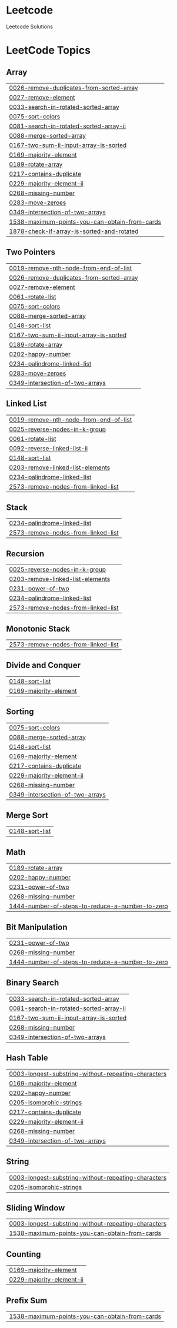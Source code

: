 # Leetcode
Leetcode Solutions

<!---LeetCode Topics Start-->
# LeetCode Topics
## Array
|  |
| ------- |
| [0026-remove-duplicates-from-sorted-array](https://github.com/sarthakrathor/Leetcode/tree/master/0026-remove-duplicates-from-sorted-array) |
| [0027-remove-element](https://github.com/sarthakrathor/Leetcode/tree/master/0027-remove-element) |
| [0033-search-in-rotated-sorted-array](https://github.com/sarthakrathor/Leetcode/tree/master/0033-search-in-rotated-sorted-array) |
| [0075-sort-colors](https://github.com/sarthakrathor/Leetcode/tree/master/0075-sort-colors) |
| [0081-search-in-rotated-sorted-array-ii](https://github.com/sarthakrathor/Leetcode/tree/master/0081-search-in-rotated-sorted-array-ii) |
| [0088-merge-sorted-array](https://github.com/sarthakrathor/Leetcode/tree/master/0088-merge-sorted-array) |
| [0167-two-sum-ii-input-array-is-sorted](https://github.com/sarthakrathor/Leetcode/tree/master/0167-two-sum-ii-input-array-is-sorted) |
| [0169-majority-element](https://github.com/sarthakrathor/Leetcode/tree/master/0169-majority-element) |
| [0189-rotate-array](https://github.com/sarthakrathor/Leetcode/tree/master/0189-rotate-array) |
| [0217-contains-duplicate](https://github.com/sarthakrathor/Leetcode/tree/master/0217-contains-duplicate) |
| [0229-majority-element-ii](https://github.com/sarthakrathor/Leetcode/tree/master/0229-majority-element-ii) |
| [0268-missing-number](https://github.com/sarthakrathor/Leetcode/tree/master/0268-missing-number) |
| [0283-move-zeroes](https://github.com/sarthakrathor/Leetcode/tree/master/0283-move-zeroes) |
| [0349-intersection-of-two-arrays](https://github.com/sarthakrathor/Leetcode/tree/master/0349-intersection-of-two-arrays) |
| [1538-maximum-points-you-can-obtain-from-cards](https://github.com/sarthakrathor/Leetcode/tree/master/1538-maximum-points-you-can-obtain-from-cards) |
| [1878-check-if-array-is-sorted-and-rotated](https://github.com/sarthakrathor/Leetcode/tree/master/1878-check-if-array-is-sorted-and-rotated) |
## Two Pointers
|  |
| ------- |
| [0019-remove-nth-node-from-end-of-list](https://github.com/sarthakrathor/Leetcode/tree/master/0019-remove-nth-node-from-end-of-list) |
| [0026-remove-duplicates-from-sorted-array](https://github.com/sarthakrathor/Leetcode/tree/master/0026-remove-duplicates-from-sorted-array) |
| [0027-remove-element](https://github.com/sarthakrathor/Leetcode/tree/master/0027-remove-element) |
| [0061-rotate-list](https://github.com/sarthakrathor/Leetcode/tree/master/0061-rotate-list) |
| [0075-sort-colors](https://github.com/sarthakrathor/Leetcode/tree/master/0075-sort-colors) |
| [0088-merge-sorted-array](https://github.com/sarthakrathor/Leetcode/tree/master/0088-merge-sorted-array) |
| [0148-sort-list](https://github.com/sarthakrathor/Leetcode/tree/master/0148-sort-list) |
| [0167-two-sum-ii-input-array-is-sorted](https://github.com/sarthakrathor/Leetcode/tree/master/0167-two-sum-ii-input-array-is-sorted) |
| [0189-rotate-array](https://github.com/sarthakrathor/Leetcode/tree/master/0189-rotate-array) |
| [0202-happy-number](https://github.com/sarthakrathor/Leetcode/tree/master/0202-happy-number) |
| [0234-palindrome-linked-list](https://github.com/sarthakrathor/Leetcode/tree/master/0234-palindrome-linked-list) |
| [0283-move-zeroes](https://github.com/sarthakrathor/Leetcode/tree/master/0283-move-zeroes) |
| [0349-intersection-of-two-arrays](https://github.com/sarthakrathor/Leetcode/tree/master/0349-intersection-of-two-arrays) |
## Linked List
|  |
| ------- |
| [0019-remove-nth-node-from-end-of-list](https://github.com/sarthakrathor/Leetcode/tree/master/0019-remove-nth-node-from-end-of-list) |
| [0025-reverse-nodes-in-k-group](https://github.com/sarthakrathor/Leetcode/tree/master/0025-reverse-nodes-in-k-group) |
| [0061-rotate-list](https://github.com/sarthakrathor/Leetcode/tree/master/0061-rotate-list) |
| [0092-reverse-linked-list-ii](https://github.com/sarthakrathor/Leetcode/tree/master/0092-reverse-linked-list-ii) |
| [0148-sort-list](https://github.com/sarthakrathor/Leetcode/tree/master/0148-sort-list) |
| [0203-remove-linked-list-elements](https://github.com/sarthakrathor/Leetcode/tree/master/0203-remove-linked-list-elements) |
| [0234-palindrome-linked-list](https://github.com/sarthakrathor/Leetcode/tree/master/0234-palindrome-linked-list) |
| [2573-remove-nodes-from-linked-list](https://github.com/sarthakrathor/Leetcode/tree/master/2573-remove-nodes-from-linked-list) |
## Stack
|  |
| ------- |
| [0234-palindrome-linked-list](https://github.com/sarthakrathor/Leetcode/tree/master/0234-palindrome-linked-list) |
| [2573-remove-nodes-from-linked-list](https://github.com/sarthakrathor/Leetcode/tree/master/2573-remove-nodes-from-linked-list) |
## Recursion
|  |
| ------- |
| [0025-reverse-nodes-in-k-group](https://github.com/sarthakrathor/Leetcode/tree/master/0025-reverse-nodes-in-k-group) |
| [0203-remove-linked-list-elements](https://github.com/sarthakrathor/Leetcode/tree/master/0203-remove-linked-list-elements) |
| [0231-power-of-two](https://github.com/sarthakrathor/Leetcode/tree/master/0231-power-of-two) |
| [0234-palindrome-linked-list](https://github.com/sarthakrathor/Leetcode/tree/master/0234-palindrome-linked-list) |
| [2573-remove-nodes-from-linked-list](https://github.com/sarthakrathor/Leetcode/tree/master/2573-remove-nodes-from-linked-list) |
## Monotonic Stack
|  |
| ------- |
| [2573-remove-nodes-from-linked-list](https://github.com/sarthakrathor/Leetcode/tree/master/2573-remove-nodes-from-linked-list) |
## Divide and Conquer
|  |
| ------- |
| [0148-sort-list](https://github.com/sarthakrathor/Leetcode/tree/master/0148-sort-list) |
| [0169-majority-element](https://github.com/sarthakrathor/Leetcode/tree/master/0169-majority-element) |
## Sorting
|  |
| ------- |
| [0075-sort-colors](https://github.com/sarthakrathor/Leetcode/tree/master/0075-sort-colors) |
| [0088-merge-sorted-array](https://github.com/sarthakrathor/Leetcode/tree/master/0088-merge-sorted-array) |
| [0148-sort-list](https://github.com/sarthakrathor/Leetcode/tree/master/0148-sort-list) |
| [0169-majority-element](https://github.com/sarthakrathor/Leetcode/tree/master/0169-majority-element) |
| [0217-contains-duplicate](https://github.com/sarthakrathor/Leetcode/tree/master/0217-contains-duplicate) |
| [0229-majority-element-ii](https://github.com/sarthakrathor/Leetcode/tree/master/0229-majority-element-ii) |
| [0268-missing-number](https://github.com/sarthakrathor/Leetcode/tree/master/0268-missing-number) |
| [0349-intersection-of-two-arrays](https://github.com/sarthakrathor/Leetcode/tree/master/0349-intersection-of-two-arrays) |
## Merge Sort
|  |
| ------- |
| [0148-sort-list](https://github.com/sarthakrathor/Leetcode/tree/master/0148-sort-list) |
## Math
|  |
| ------- |
| [0189-rotate-array](https://github.com/sarthakrathor/Leetcode/tree/master/0189-rotate-array) |
| [0202-happy-number](https://github.com/sarthakrathor/Leetcode/tree/master/0202-happy-number) |
| [0231-power-of-two](https://github.com/sarthakrathor/Leetcode/tree/master/0231-power-of-two) |
| [0268-missing-number](https://github.com/sarthakrathor/Leetcode/tree/master/0268-missing-number) |
| [1444-number-of-steps-to-reduce-a-number-to-zero](https://github.com/sarthakrathor/Leetcode/tree/master/1444-number-of-steps-to-reduce-a-number-to-zero) |
## Bit Manipulation
|  |
| ------- |
| [0231-power-of-two](https://github.com/sarthakrathor/Leetcode/tree/master/0231-power-of-two) |
| [0268-missing-number](https://github.com/sarthakrathor/Leetcode/tree/master/0268-missing-number) |
| [1444-number-of-steps-to-reduce-a-number-to-zero](https://github.com/sarthakrathor/Leetcode/tree/master/1444-number-of-steps-to-reduce-a-number-to-zero) |
## Binary Search
|  |
| ------- |
| [0033-search-in-rotated-sorted-array](https://github.com/sarthakrathor/Leetcode/tree/master/0033-search-in-rotated-sorted-array) |
| [0081-search-in-rotated-sorted-array-ii](https://github.com/sarthakrathor/Leetcode/tree/master/0081-search-in-rotated-sorted-array-ii) |
| [0167-two-sum-ii-input-array-is-sorted](https://github.com/sarthakrathor/Leetcode/tree/master/0167-two-sum-ii-input-array-is-sorted) |
| [0268-missing-number](https://github.com/sarthakrathor/Leetcode/tree/master/0268-missing-number) |
| [0349-intersection-of-two-arrays](https://github.com/sarthakrathor/Leetcode/tree/master/0349-intersection-of-two-arrays) |
## Hash Table
|  |
| ------- |
| [0003-longest-substring-without-repeating-characters](https://github.com/sarthakrathor/Leetcode/tree/master/0003-longest-substring-without-repeating-characters) |
| [0169-majority-element](https://github.com/sarthakrathor/Leetcode/tree/master/0169-majority-element) |
| [0202-happy-number](https://github.com/sarthakrathor/Leetcode/tree/master/0202-happy-number) |
| [0205-isomorphic-strings](https://github.com/sarthakrathor/Leetcode/tree/master/0205-isomorphic-strings) |
| [0217-contains-duplicate](https://github.com/sarthakrathor/Leetcode/tree/master/0217-contains-duplicate) |
| [0229-majority-element-ii](https://github.com/sarthakrathor/Leetcode/tree/master/0229-majority-element-ii) |
| [0268-missing-number](https://github.com/sarthakrathor/Leetcode/tree/master/0268-missing-number) |
| [0349-intersection-of-two-arrays](https://github.com/sarthakrathor/Leetcode/tree/master/0349-intersection-of-two-arrays) |
## String
|  |
| ------- |
| [0003-longest-substring-without-repeating-characters](https://github.com/sarthakrathor/Leetcode/tree/master/0003-longest-substring-without-repeating-characters) |
| [0205-isomorphic-strings](https://github.com/sarthakrathor/Leetcode/tree/master/0205-isomorphic-strings) |
## Sliding Window
|  |
| ------- |
| [0003-longest-substring-without-repeating-characters](https://github.com/sarthakrathor/Leetcode/tree/master/0003-longest-substring-without-repeating-characters) |
| [1538-maximum-points-you-can-obtain-from-cards](https://github.com/sarthakrathor/Leetcode/tree/master/1538-maximum-points-you-can-obtain-from-cards) |
## Counting
|  |
| ------- |
| [0169-majority-element](https://github.com/sarthakrathor/Leetcode/tree/master/0169-majority-element) |
| [0229-majority-element-ii](https://github.com/sarthakrathor/Leetcode/tree/master/0229-majority-element-ii) |
## Prefix Sum
|  |
| ------- |
| [1538-maximum-points-you-can-obtain-from-cards](https://github.com/sarthakrathor/Leetcode/tree/master/1538-maximum-points-you-can-obtain-from-cards) |
<!---LeetCode Topics End-->